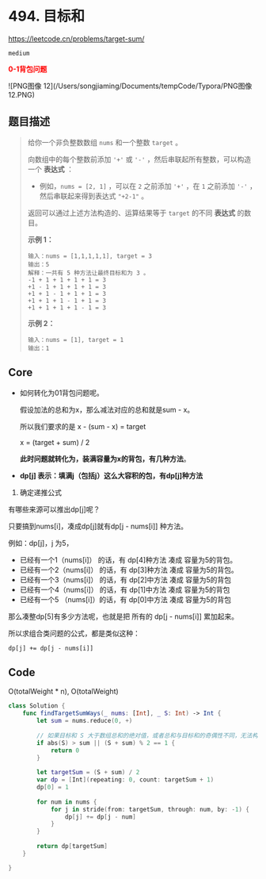 # 494. 目标和

https://leetcode.cn/problems/target-sum/

`medium`

**<font color=red>0-1背包问题</font>**

![PNG图像 12](/Users/songjiaming/Documents/tempCode/Typora/PNG图像 12.PNG) 

## 题目描述

> 给你一个非负整数数组 `nums` 和一个整数 `target` 。
>
> 向数组中的每个整数前添加 `'+'` 或 `'-'` ，然后串联起所有整数，可以构造一个 **表达式** ：
>
> - 例如，`nums = [2, 1]` ，可以在 `2` 之前添加 `'+'` ，在 `1` 之前添加 `'-'` ，然后串联起来得到表达式 `"+2-1"` 。
>
> 返回可以通过上述方法构造的、运算结果等于 `target` 的不同 **表达式** 的数目。
>
>  
>
> **示例 1：**
>
> ```
> 输入：nums = [1,1,1,1,1], target = 3
> 输出：5
> 解释：一共有 5 种方法让最终目标和为 3 。
> -1 + 1 + 1 + 1 + 1 = 3
> +1 - 1 + 1 + 1 + 1 = 3
> +1 + 1 - 1 + 1 + 1 = 3
> +1 + 1 + 1 - 1 + 1 = 3
> +1 + 1 + 1 + 1 - 1 = 3
> ```
>
> **示例 2：**
>
> ```
> 输入：nums = [1], target = 1
> 输出：1
> ```

## Core

- 如何转化为01背包问题呢。

  假设加法的总和为x，那么减法对应的总和就是sum - x。

  所以我们要求的是 x - (sum - x) = target

  x = (target + sum) / 2

  **此时问题就转化为，装满容量为x的背包，有几种方法**。

- **dp[j] 表示：填满j（包括j）这么大容积的包，有dp[j]种方法**

1. 确定递推公式

有哪些来源可以推出dp[j]呢？

只要搞到nums[i]，凑成dp[j]就有dp[j - nums[i]] 种方法。

例如：dp[j]，j 为5，

- 已经有一个1（nums[i]） 的话，有 dp[4]种方法 凑成 容量为5的背包。
- 已经有一个2（nums[i]） 的话，有 dp[3]种方法 凑成 容量为5的背包。
- 已经有一个3（nums[i]） 的话，有 dp[2]中方法 凑成 容量为5的背包
- 已经有一个4（nums[i]） 的话，有 dp[1]中方法 凑成 容量为5的背包
- 已经有一个5 （nums[i]）的话，有 dp[0]中方法 凑成 容量为5的背包

那么凑整dp[5]有多少方法呢，也就是把 所有的 dp[j - nums[i]] 累加起来。

所以求组合类问题的公式，都是类似这种：

```text
dp[j] += dp[j - nums[i]]
```

## Code

O(totalWeight * n), O(totalWeight)

```swift
class Solution {
    func findTargetSumWays(_ nums: [Int], _ S: Int) -> Int {
        let sum = nums.reduce(0, +)
    
        // 如果目标和 S 大于数组总和的绝对值，或者总和与目标和的奇偶性不同，无法构造出目标和 S
        if abs(S) > sum || (S + sum) % 2 == 1 {
            return 0
        }
    
        let targetSum = (S + sum) / 2
        var dp = [Int](repeating: 0, count: targetSum + 1)
        dp[0] = 1
    
        for num in nums {
            for j in stride(from: targetSum, through: num, by: -1) {
                dp[j] += dp[j - num]
            }
        }
    
        return dp[targetSum]
    }

}
```

